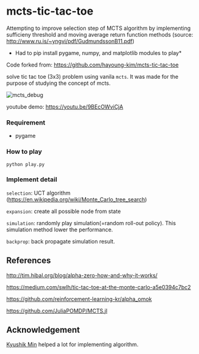 # mcts-tic-tac-toe

Attempting to improve selection step of MCTS algorithm by implementing sufficieny threshold and moving average return function methods (source: http://www.ru.is/~yngvi/pdf/GudmundssonB11.pdf)

* Had to pip install pygame, numpy, and matplotlib modules to play*  

Code forked from: https://github.com/hayoung-kim/mcts-tic-tac-toe

solve tic tac toe (3x3) problem using vanila `mcts`. It was made for the purpose of studying the concept of mcts. 

![mcts_debug](img/mcts_debug.png)

youtube demo: https://youtu.be/9BEcOWviCjA

### Requirement

- pygame



### How to play

```
python play.py
```



### Implement detail

`selection`: UCT algorithm (https://en.wikipedia.org/wiki/Monte_Carlo_tree_search)

`expansion`: create all possible node from state

`simulation`: randomly play simulation(=random roll-out policy). This simulation method lower the performance. 

`backprop`: back propagate simulation result. 



## References

http://tim.hibal.org/blog/alpha-zero-how-and-why-it-works/

https://medium.com/swlh/tic-tac-toe-at-the-monte-carlo-a5e0394c7bc2

https://github.com/reinforcement-learning-kr/alpha_omok

https://github.com/JuliaPOMDP/MCTS.jl



## Acknowledgement

[Kyushik Min](https://github.com/Kyushik) helped a lot for implementing algorithm.
